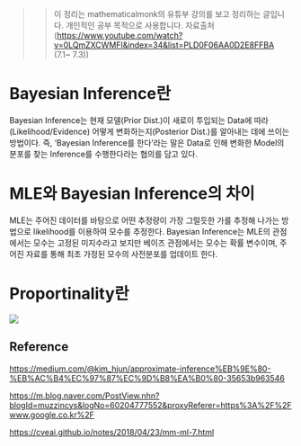 >> 이 정리는 mathematicalmonk의 유튜부 강의를 보고 정리하는 글입니다. 개인적인 공부 목적으로 
>> 사용합니다. 
>> 자료출처(https://www.youtube.com/watch?v=0LQmZXCWMFI&index=34&list=PLD0F06AA0D2E8FFBA (7.1~ 7.3))



# Bayesian Inference란

Bayesian Inference는 현재 모델(Prior Dist.)이 새로이 투입되는 Data에 따라(Likelihood/Evidence) 어떻게 변화하는지(Posterior Dist.)를 알아내는 데에 쓰이는 방법이다. 즉, ‘Bayesian Inference를 한다’라는 말은 Data로 인해 변화한 Model의 분포를 찾는 Inference를 수행한다라는 협의를 담고 있다.




# MLE와 Bayesian Inference의 차이
MLE는 주어진 데이터를 바탕으로 어떤 추정량이 가장 그럴듯한 가를 추정해 나가는 방법으로 likelihood를 이용하여 모수를 추정한다.
Bayesian Inference는 MLE의 관점에서는 모수는 고정된 미지수라고 보지만 베이즈 관점에서는 모수는 확률 변수이며, 주어진 자료를 통해 최초 가정된 모수의 사전분포를 업데이트 한다.







# Proportinality란

![](https://user-images.githubusercontent.com/23113869/48621646-7b4a8a80-e9e7-11e8-87f8-6b1e980d2db2.png)
 


## Reference


https://medium.com/@kim_hjun/approximate-inference%EB%9E%80-%EB%AC%B4%EC%97%87%EC%9D%B8%EA%B0%80-35653b963546

https://m.blog.naver.com/PostView.nhn?blogId=muzzincys&logNo=60204777552&proxyReferer=https%3A%2F%2Fwww.google.co.kr%2F

https://cveai.github.io/notes/2018/04/23/mm-ml-7.html
